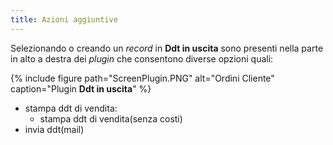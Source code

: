 ```yaml
---
title: Azioni aggiuntive
---
```


Selezionando o creando un *record* in **Ddt in uscita** sono presenti nella parte in alto a destra dei *plugin* che consentono diverse opzioni quali:

{% include figure path="ScreenPlugin.PNG" alt="Ordini Cliente" caption="Plugin **Ddt in uscita**" %}

- stampa ddt di vendita:
    - stampa ddt di vendita(senza costi)
- invia ddt(mail)